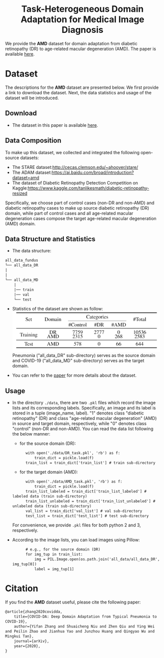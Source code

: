 # <center>Task-Heterogeneous Domain Adaptation for Medical Image Diagnosis</center>
We provide the **AMD** dataset for domain adaptation from diabetic retinopathy (DR) to age-related macular degeneration (AMD). The paper is available [here](https://arxiv.org/pdf/2005.01577.pdf).

# Dataset
The descriptions for the **AMD** dataset are presented below. We first provide a link to download the dataset. Next, the data statistics and usage of the dataset will be introduced.
## Download
- The dataset in this paper is available [here](https://pan.baidu.com/s/1bT6dtNkrulcpztEAkQFv6g).

## Data Composition
To make up this dataset, we collected and integrated the following open-source datasets:

- The STARE dataset:http://cecas.clemson.edu/~ahoover/stare/
- The ADAM dataset:https://ai.baidu.com/broad/introduction?dataset=amd
- The dataset of Diabetic Retinopathy Detection Competition on Kaggle:https://www.kaggle.com/tanlikesmath/diabetic-retinopathy-resized

Specifically, we choose part of control cases (non-DR and non-AMD) and diabetic retinopathy cases to make up source diabetic retinopathy (DR) domain, while part of control cases and all age-related macular degeneration cases compose the target age-related macular degeneration (AMD) domain.

## Data Structure and Statistics
- The data structure:
```
all_data_fundus
└── all_data_DR
|  
|
└── all_data_MD
    |
    |── train
    |── val
    └── test
```

- Statistics of the dataset are shown as follow:\
![data statistic](data.png "statistics of the dataset")\
Pneumonia ("all_data_DR" sub-directory) serves as the source domain and COVID-19 ("all_data_MD" sub-directory) serves as the target domain.

- You can refer to the [paper](https://arxiv.org/pdf/2005.01577.pdf) for more details about the dataset.

## Usage
- In the directory `./data`, there are two `.pkl` files which record the image lists and its corresponding labels. Specifically, an image and its label is stored in a tuple (image_name, label). "1" denotes class "diabetic retinopathy" (DR) and class "age-related macular degeneration" (AMD) in source and target domain, respectively, while "0" denotes class "control" (non-DR and non-AMD). You can read the data list following the below manner:
  - for the source domain (DR):
  ```
        with open('./data/DR_task.pkl', 'rb') as f:
            train_dict = pickle.load(f)
        train_list = train_dict['train_list'] # train sub-directory
  ```
  - for the target domain (AMD):
  ```
        with open('./data/AMD_task.pkl', 'rb') as f:
            train_dict = pickle.load(f)
        train_list_labeled = train_dict['train_list_labeled'] # labeled data (train sub-directory)
        train_list_unlabeled = train_dict['train_list_unlabeled'] # unlabeled data (train sub-directory)
        val_list = train_dict['val_list'] # val sub-directory
        test_list = train_dict['test_list'] # test sub-directory
  ```
  For convenience, we provide `.pkl` files for both python 2 and 3, respectively.

- According to the image lists, you can load images using Pillow:
  ```
        # e.g., for the source domain (DR)
        for img_tup in train_list:
            img = PIL.Image.open(os.path.join('all_data/all_data_DR', img_tup[0])
            label = img_tup[1]
  ```

# Citation
If you find the **AMD** dataset useful, please cite the following paper:
```
@article{zhang2020covidda,
    title={COVID-DA: Deep Domain Adaptation from Typical Pneumonia to COVID-19},
    author={Yifan Zhang and Shuaicheng Niu and Zhen Qiu and Ying Wei and Peilin Zhao and Jianhua Yao and Junzhou Huang and Qingyao Wu and Mingkui Tan},
    journal={arXiv},
    year={2020},
}
```